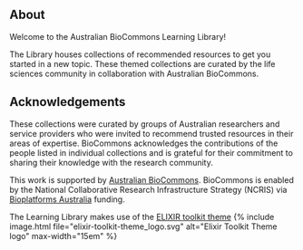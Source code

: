 ## About

Welcome to the Australian BioCommons Learning Library!

The Library houses collections of recommended resources to get you started in a new topic. These themed collections are curated by the life sciences community in collaboration with Australian BioCommons.


## Acknowledgements

These collections were curated by groups of Australian researchers and service providers who were invited to recommend trusted resources in their areas of expertise. BioCommons acknowledges the contributions of the people listed in individual collections and is grateful for their commitment to sharing their knowledge with the research community.

This work is supported by [Australian BioCommons](https://www.biocommons.org.au/). BioCommons is enabled by the National Collaborative Research Infrastructure Strategy (NCRIS) via [Bioplatforms Australia](https://bioplatforms.com/) funding.


The Learning Library makes use of the [ELIXIR toolkit theme](https://github.com/ELIXIR-Belgium/elixir-toolkit-theme)
{% include image.html file="elixir-toolkit-theme_logo.svg" alt="Elixir Toolkit Theme logo" max-width="15em" %}
